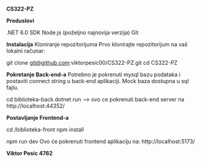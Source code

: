 **CS322-PZ**

**Preduslovi**

.NET 6.0 SDK
Node.js (poželjno najnovija verzija)
Git

**Instalacija**
Kloniranje repozitorijuma
Prvo klonirajte repozitorijum na vaš lokalni računar:

git clone git@github.com:viktorpesic00/CS322-PZ.git
cd CS322-PZ

**Pokretanje Back-end-a**
Potrebno je pokrenuti mysql bazu podataka i postaviti connect string u back-end aplikaciji.
Mock baza dostupna u sql fajlu.

cd biblioteka-back
dotnet run
--> ovo ce pokrenuti back-end server na http://localhost:44352/


**Postavljanje Frontend-a**

cd /biblioteka-front
npm install

npm run dev
Ovo će pokrenuti frontend aplikaciju na:  http://localhost:5173/


**Viktor Pesic 4762**

